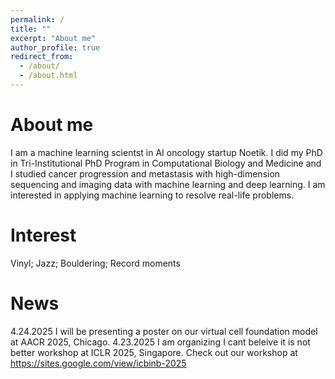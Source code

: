 ```yaml
---
permalink: /
title: ""
excerpt: "About me"
author_profile: true
redirect_from: 
  - /about/
  - /about.html
---
```


About me
======
I am a machine learning scientst in AI oncology startup Noetik. I did my PhD in Tri-Institutional PhD Program in Computational Biology and Medicine and I studied cancer progression and metastasis with high-dimension sequencing and imaging data with machine learning and deep learning. I am interested in applying machine learning to resolve real-life problems. 


Interest
======
Vinyl; Jazz; Bouldering; Record moments


News
======
4.24.2025 I will be presenting a poster on our virtual cell foundation model at AACR 2025, Chicago.
4.23.2025 I am organizing I cant beleive it is not better workshop at ICLR 2025, Singapore. Check out our workshop at https://sites.google.com/view/icbinb-2025  

